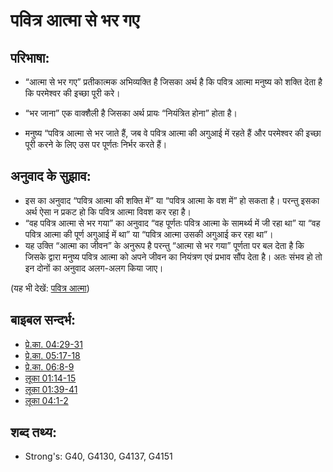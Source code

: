 # पवित्र आत्मा से भर गए #

## परिभाषा: ##

* “आत्मा से भर गए” प्रतीकात्मक अभिव्यक्ति है जिसका अर्थ है कि पवित्र आत्मा मनुष्य को शक्ति देता है कि परमेश्वर की इच्छा पूरी करे।

* “भर जाना” एक वाक्शैली है जिसका अर्थ प्रायः “नियंत्रित होना” होता है।
* मनुष्य “पवित्र आत्मा से भर जाते हैं, जब वे पवित्र आत्मा की अगुआई में रहते हैं और परमेश्वर की इच्छा पूरी करने के लिए उस पर पूर्णतः निर्भर करते हैं।

## अनुवाद के सुझाव: ##

* इस का अनुवाद “पवित्र आत्मा की शक्ति में” या “पवित्र आत्मा के वश में” हो सकता है। परन्तु इसका अर्थ ऐसा न प्रकट हो कि पवित्र आत्मा विवश कर रहा है।
* “वह पवित्र आत्मा से भर गया” का अनुवाद “वह पूर्णतः पवित्र आत्मा के सामर्थ्य में जी रहा था” या “वह पवित्र आत्मा की पूर्ण अगुआई में था” या “पवित्र आत्मा उसकी अगुआई कर रहा था”।
* यह उक्ति “आत्मा का जीवन” के अनुरूप है परन्तु “आत्मा से भर गया” पूर्णता पर बल देता है कि जिसके द्वारा मनुष्य पवित्र आत्मा को अपने जीवन का नियंत्रण एवं प्रभाव सौंप देता है। अतः संभव हो तो इन दोनों का अनुवाद अलग-अलग किया जाए।

(यह भी देखें: [पवित्र आत्मा](../kt/holyspirit.md))

## बाइबल सन्दर्भ: ##

* [प्रे.का. 04:29-31](rc://hi/tn/help/act/04/29)
* [प्रे.का. 05:17-18](rc://hi/tn/help/act/05/17)
* [प्रे.का. 06:8-9](rc://hi/tn/help/act/06/08)
* [लूका 01:14-15](rc://hi/tn/help/luk/01/14)
* [लूका 01:39-41](rc://hi/tn/help/luk/01/39)
* [लूका 04:1-2](rc://hi/tn/help/luk/04/01)


## शब्द तथ्य: ##

* Strong's: G40, G4130, G4137, G4151

